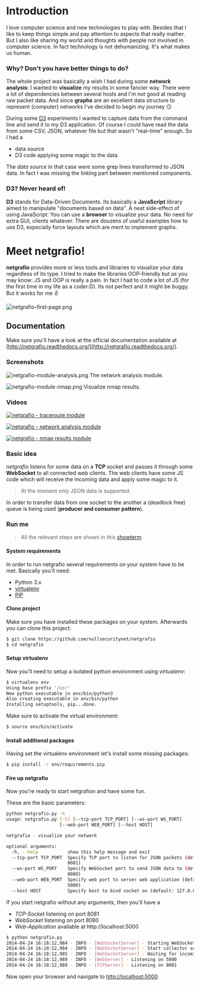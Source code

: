 # Introduction

I love computer science and new technologies to play with. Besides that I like to keep things simple and pay attention
to aspects that really mather. But I also like sharing my world and thoughts with people not involved in computer science.
In fact technology is not dehumanizing. It's what makes us human.


### Why? Don't you have better things to do?

The whole project was basically a wish I had during some **network analysis**:
I wanted to **visualize** my results in some fancier way. There were a lot of dependencies between several hosts
and I'm not good at reading raw packet data. And since **graphs** are an excellent data structure to represent
(computer) networks I've decided to begin my journey :smirk:

During some [D3](http://d3js.org/) experiments  I wanted to capture data from the command line and send it to my D3 application.
Of course I could have read the data from some CSV, JSON, whatever file but that wasn't "real-time" enough. So I had a

* data source
* D3 code applying some magic to the data

The *data source* in that case were some grep lines transformed to JSON data. In fact I was missing the
linking part between mentioned components.


### D3? Never heard of!

**D3** stands for Data-Driven Documents. Its basically a **JavaScript** library aimed to manipulate "documents based on data".
A neat side-effect of using JavaScript: You can use a **browser** to visualize your data. No need for extra GUI, clients whatever.
There are douzens of useful examples how to use D3, especially force layouts which are ment to implement graphs.

# Meet netgrafio!

**netgrafio** provides more or less tools and libraries to visualize your data regardless of its type.
I tried to make the libraries OOP-friendly but as you may know: JS and OOP is really a pain.
In fact I had to code a lot of JS (for the first time in my life as a coder:D).
Its not perfect and it might be buggy. But it works for me :v:

![netgrafio-first-page.png](http://dl.dornea.nu/img/netgrafio/netgrafio-first-page.png)

## Documentation

Make sure you'll have a look at the official documentation available at [http://netgrafio.readthedocs.org/](http://netgrafio.readthedocs.org/).


### Screenshots

![netgrafio-module-analysis.png](http://dl.dornea.nu/img/netgrafio/netgrafio-module-analysis.png)
The network analysis module.

![netgrafio-module-nmap.png](http://dl.dornea.nu/img/netgrafio/netgrafio-module-nmap-results.png)
Visualize nmap results.

### Videos

[![netgrafio - traceroute module](http://img.youtube.com/vi/TpgvQqtE0vU/0.jpg)](https://www.youtube.com/watch?v=TpgvQqtE0vU)

[![netgrafio - network analysis module](http://img.youtube.com/vi/GgKKr3pH1go/0.jpg)](https://www.youtube.com/watch?v=GgKKr3pH1go)

[![netgrafio - nmap results module](http://img.youtube.com/vi/5XhawZkFd-8/0.jpg)](https://www.youtube.com/watch?v=5XhawZkFd-8)


### Basic idea

*netgrafio* listens for some data on a **TCP** socket and passes it through some **WebSocket** to all connected web clients.
The web clients have some JS code which will receive the incoming data and apply some magic to it.

> At the moment only JSON data is supported.

In order to transfer data from one socket to the another a (deadlock free) queue is being used (**producer and consumer pattern**).


### Run me

> All the relevant steps are shown in this [showterm](http://showterm.io/819e4458f5c3b43c84e8d).


#### System requirements

In order to run netgrafio several requirements on your system have to be met. Basically you'll need:

* Python 3.x
* [virtualenv](http://www.virtualenv.org)
* [PIP](http://www.pip-installer.org/)


#### Clone project

Make sure you have installed these packages on your system. Afterwards you can clone this project:

```bash
$ git clone https://github.com/nullsecuritynet/netgrafio
$ cd netgrafio
```

#### Setup virtualenv

Now you'll need to setup a isolated python environment using *virtualenv*:

```bash
$ virtualenv env
Using base prefix '/usr'
New python executable in env/bin/python3
Also creating executable in env/bin/python
Installing setuptools, pip...done.
```

Make sure to activate the virtual environment:

```bash
$ source env/bin/activate
```


#### Install additional packages

Having set the virtualenv environment let's install some missing packages:

```bash
$ pip install -r env/requirements.pip
```


#### Fire up netgrafio

Now you're ready to start netgrafion and have some fun.

These are the basic parameters:

```bash
python netgrafio.py -h
usage: netgrafio.py [-h] [--tcp-port TCP_PORT] [--ws-port WS_PORT]
                    [--web-port WEB_PORT] [--host HOST]

netgrafio - visualize your network

optional arguments:
  -h, --help           show this help message and exit
  --tcp-port TCP_PORT  Specify TCP port to listen for JSON packets (default:
                       8081)
  --ws-port WS_PORT    Specify WebSocket port to send JSON data to (default:
                       8080)
  --web-port WEB_PORT  Specify web port to server web application (default:
                       5000)
  --host HOST          Specify host to bind socket on (default: 127.0.0.1)

```

If you start netgrafio without any arguments, then you'll have a

* *TCP-Socket* listening on port 8081
* *WebSocket* listening on port 8080
* *Web-Application* available at http://localhost:5000


```bash
$ python netgrafio.py
2014-04-24 16:18:12,984 - INFO - [WebSocketServer] - Starting WebSocket server on port 8080
2014-04-24 16:18:12,984 - INFO - [WebSocketServer] - Start collector server
2014-04-24 16:18:12,985 - INFO - [WebSocketServer] - Waiting for incoming data ...
2014-04-24 16:18:12,989 - INFO - [WebServer] - Listening on 5000
2014-04-24 16:18:12,989 - INFO - [TCPServer] - Listening on 8081
```

Now open your browser and navigate to [http://localhost:5000](http://localhost:5000)


